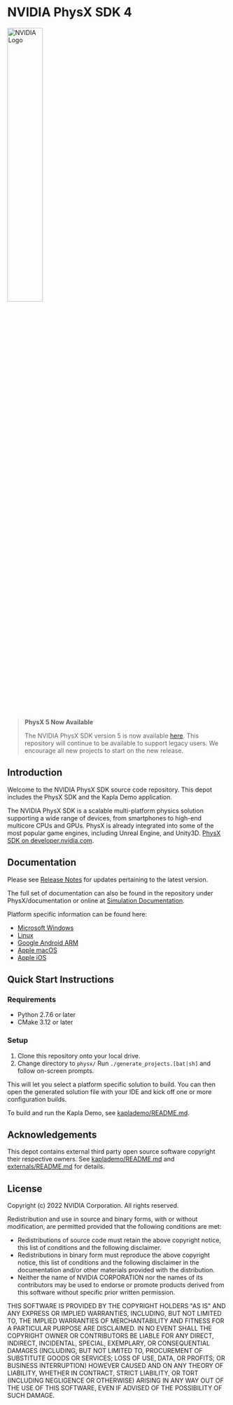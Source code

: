 # NVIDIA PhysX SDK 4

<!-- markdownlint-disable MD033 -->
<!--suppress CheckImageSize -->
<img alt="NVIDIA Logo" src="./physx/documentation/PhysXGuide/_static/images/nvidia_logo.png" width="40%"/>

> **PhysX 5 Now Available**
>
> The NVIDIA PhysX SDK version 5 is now available [here](https://github.com/NVIDIA-Omniverse/PhysX).
This repository will continue to be available to support legacy users.  We encourage all new projects to start on the new release.

## Introduction

Welcome to the NVIDIA PhysX SDK source code repository. This depot includes the PhysX SDK and the Kapla Demo application.

The NVIDIA PhysX SDK is a scalable multi-platform physics solution supporting a wide range of devices, from smartphones to high-end multicore CPUs and GPUs. PhysX is already integrated into some of the most popular game engines, including Unreal Engine, and Unity3D. [PhysX SDK on developer.nvidia.com](https://developer.nvidia.com/physx-sdk).

## Documentation

Please see [Release Notes](http://gameworksdocs.nvidia.com/PhysX/4.1/release_notes.html) for updates pertaining to the latest version.

The full set of documentation can also be found in the repository under PhysX/documentation or online at [Simulation Documentation](http://gameworksdocs.nvidia.com/simulation.html).

Platform specific information can be found here:

* [Microsoft Windows](http://gameworksdocs.nvidia.com/PhysX/4.1/documentation/platformreadme/windows/readme_windows.html)
* [Linux](http://gameworksdocs.nvidia.com/PhysX/4.1/documentation/platformreadme/linux/readme_linux.html)
* [Google Android ARM](http://gameworksdocs.nvidia.com/PhysX/4.1/documentation/platformreadme/android/readme_android.html)
* [Apple macOS](http://gameworksdocs.nvidia.com/PhysX/4.1/documentation/platformreadme/mac/readme_mac.html)
* [Apple iOS](http://gameworksdocs.nvidia.com/PhysX/4.1/documentation/platformreadme/ios/readme_ios.html)

## Quick Start Instructions

### Requirements

* Python 2.7.6 or later
* CMake 3.12 or later

### Setup

1. Clone this repository onto your local drive.
2. Change directory to `physx/`
Run `./generate_projects.[bat|sh]` and follow on-screen prompts.

This will let you select a platform specific solution to build. You can then open the generated solution file with your IDE and kick off one or more configuration builds.

To build and run the Kapla Demo, see [kaplademo/README.md](kaplademo/README.md).

## Acknowledgements

This depot contains external third party open source software copyright their respective owners.  See [kaplademo/README.md](kaplademo/README.md) and [externals/README.md](externals/README.md) for details.

## License

Copyright (c) 2022 NVIDIA Corporation. All rights reserved.

Redistribution and use in source and binary forms, with or without
modification, are permitted provided that the following conditions
are met:

* Redistributions of source code must retain the above copyright
  notice, this list of conditions and the following disclaimer.
* Redistributions in binary form must reproduce the above copyright
  notice, this list of conditions and the following disclaimer in the
  documentation and/or other materials provided with the distribution.
* Neither the name of NVIDIA CORPORATION nor the names of its
  contributors may be used to endorse or promote products derived
  from this software without specific prior written permission.

THIS SOFTWARE IS PROVIDED BY THE COPYRIGHT HOLDERS "AS IS" AND ANY
EXPRESS OR IMPLIED WARRANTIES, INCLUDING, BUT NOT LIMITED TO, THE
IMPLIED WARRANTIES OF MERCHANTABILITY AND FITNESS FOR A PARTICULAR
PURPOSE ARE DISCLAIMED.  IN NO EVENT SHALL THE COPYRIGHT OWNER OR
CONTRIBUTORS BE LIABLE FOR ANY DIRECT, INDIRECT, INCIDENTAL, SPECIAL,
EXEMPLARY, OR CONSEQUENTIAL DAMAGES (INCLUDING, BUT NOT LIMITED TO,
PROCUREMENT OF SUBSTITUTE GOODS OR SERVICES; LOSS OF USE, DATA, OR
PROFITS; OR BUSINESS INTERRUPTION) HOWEVER CAUSED AND ON ANY THEORY
OF LIABILITY, WHETHER IN CONTRACT, STRICT LIABILITY, OR TORT
(INCLUDING NEGLIGENCE OR OTHERWISE) ARISING IN ANY WAY OUT OF THE USE
OF THIS SOFTWARE, EVEN IF ADVISED OF THE POSSIBILITY OF SUCH DAMAGE.
